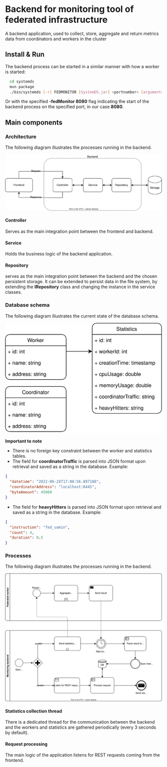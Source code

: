 
# Backend for monitoring tool of federated infrastructure

A backend application, used to collect, store, aggregate and return metrics data from coordinators and workers in the cluster


## Install & Run

The backend process can be started in a similar manner with how a worker is started:

```bash
  cd systemds
  mvn package
  ./bin/systemds [-r] FEDMONITOR [SystemDS.jar] <portnumber> [arguments]
```

Or with the specified **-fedMonitor 8080** flag indicating the start of the backend process on the specified port, in our case **8080**.

## Main components

### Architecture
The following diagram illustrates the processes running in the backend.


![Backend Architecture](./Backend-architecture.svg)

#### Controller
Serves as the main integration point between the frontend and backend.

#### Service
Holds the business logic of the backend application.

#### Repository
serves as the main integration point between the backend and the chosen persistent storage. It can be extended to persist data in the file system, by extending the **IRepository** class and changing the instance in the service classes.

### Database schema
The following diagram illustrates the current state of the database schema.


![Database Schema](./DB-diagram.svg)

**Important to note**
- There is no foreign key constraint between the worker and statistics tables. 
- The field for **coordinatorTraffic** is parsed into JSON format upon retrieval and saved as a string in the database. Example:
```json
{
  "datetime": "2022-06-24T17:08:56.897188", 
  "coordinatorAddress": "localhost:8445", 
  "byteAmount": 45000
}
```
- The field for **heavyHitters** is parsed into JSON format upon retrieval and saved as a string in the database. Example:
```json
{
  "instruction": "fed_uamin", 
  "count": 4, 
  "duration": 0.5
}
```

### Processes
The following diagram illustrates the processes running in the backend.


![Backend Processes](./Backend-processes.svg)

#### Statistics collection thread
There is a dedicated thread for the communication between the backend and the workers and statistics are gathered periodically (every 3 seconds by default).

#### Request processing
The main logic of the application listens for REST requests coming from the frontend.  